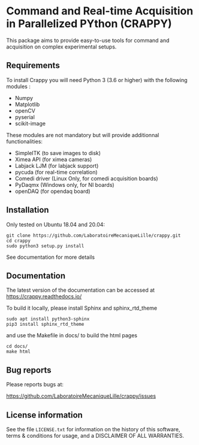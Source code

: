 Command and Real-time Acquisition in Parallelized PYthon (CRAPPY)
=======================

This package aims to provide easy-to-use tools for command and acquisition on
complex experimental setups.

Requirements
------------

To install Crappy you will need Python 3 (3.6 or higher)
with the following modules :
- Numpy
- Matplotlib
- openCV
- pyserial
- scikit-image

These modules are not mandatory but will provide additionnal functionalities:
- SimpleITK (to save images to disk)
- Ximea API (for ximea cameras)
- Labjack LJM (for labjack support)
- pycuda (for real-time correlation)
- Comedi driver (Linux Only, for comedi acquisition boards)
- PyDaqmx (Windows only, for NI boards)
- openDAQ (for opendaq board)

Installation
------------

Only tested on Ubuntu 18.04 and 20.04:

    git clone https://github.com/LaboratoireMecaniqueLille/crappy.git
    cd crappy
    sudo python3 setup.py install

See documentation for more details


Documentation
-------------

The latest version of the documentation can be accessed at
https://crappy.readthedocs.io/

To build it locally, please install Sphinx and sphinx\_rtd\_theme

    sudo apt install python3-sphinx
    pip3 install sphinx_rtd_theme

and use the Makefile in docs/ to build the html pages

    cd docs/
    make html


Bug reports
-----------

Please reports bugs at:

https://github.com/LaboratoireMecaniqueLille/crappy/issues


License information
-------------------

See the file ``LICENSE.txt`` for information on the history of this
software, terms & conditions for usage, and a DISCLAIMER OF ALL
WARRANTIES.
